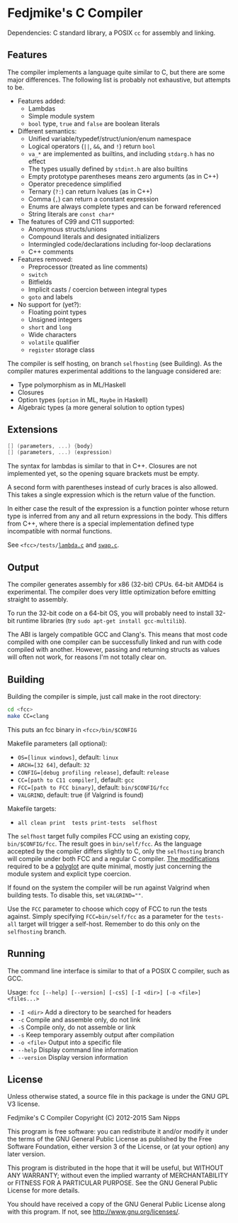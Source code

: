 Fedjmike's C Compiler
=====================

Dependencies: C standard library, a POSIX `cc` for assembly and linking.

Features
--------

The compiler implements a language quite similar to C, but there are some major differences. The following list is probably not exhaustive, but attempts to be.

- Features added:
  - Lambdas
  - Simple module system
  - `bool` type, `true` and `false` are boolean literals
- Different semantics:
  - Unified variable/typedef/struct/union/enum namespace
  - Logical operators (`||`, `&&`, and `!`) return `bool`
  - `va_*` are implemented as builtins, and including `stdarg.h` has no effect
  - The types usually defined by `stdint.h` are also builtins
  - Empty prototype parentheses means zero arguments (as in C++)
  - Operator precedence simplified
  - Ternary (`?:`) can return lvalues (as in C++)
  - Comma (`,`) can return a constant expression
  - Enums are always complete types and can be forward referenced
  - String literals are `const char*`
- The features of C99 and C11 supported:
  - Anonymous structs/unions
  - Compound literals and designated initializers
  - Intermingled code/declarations including for-loop declarations
  - C++ comments
- Features removed:
  - Preprocessor (treated as line comments)
  - `switch`
  - Bitfields
  - Implicit casts / coercion between integral types
  - `goto` and labels
- No support for (yet?):
  - Floating point types
  - Unsigned integers
  - `short` and `long`
  - Wide characters
  - `volatile` qualifier
  - `register` storage class

The compiler is self hosting, on branch `selfhosting` (see Building). As the compiler matures experimental additions to the language considered are:

- Type polymorphism as in ML/Haskell
- Closures
- Option types (`option` in ML, `Maybe` in Haskell)
- Algebraic types (a more general solution to option types)

Extensions
----------

```c
[] (parameters, ...) {body}
[] (parameters, ...) (expression)
```

The syntax for lambdas is similar to that in C++. Closures are not implemented yet, so the opening square brackets must be empty.

A second form with parentheses instead of curly braces is also allowed. This takes a single expression which is the return value of the function.

In either case the result of the expression is a function pointer whose return type is inferred from any and all return expressions in the body. This differs from C++, where there is a special implementation defined type incompatible with normal functions.

See `<fcc>/tests/`[`lambda.c`](/tests/lambda.c) and [`swap.c`](/tests/swap.c).

Output
------

The compiler generates assembly for x86 (32-bit) CPUs. 64-bit AMD64 is experimental. The compiler does very little optimization before emitting straight to assembly.

To run the 32-bit code on a 64-bit OS, you will probably need to install 32-bit runtime libraries (try `sudo apt-get install gcc-multilib`).

The ABI is largely compatible GCC and Clang's. This means that most code compiled with one compiler can be successfully linked and run with code compiled with another. However, passing and returning structs as values will often not work, for reasons I'm not totally clear on.

Building
--------

Building the compiler is simple, just call make in the root directory:

```bash
cd <fcc>
make CC=clang
```

This puts an fcc binary in `<fcc>/bin/$CONFIG`

Makefile parameters (all optional):
- `OS=[linux windows]`, default: `linux`
- `ARCH=[32 64]`, default: `32`
- `CONFIG=[debug profiling release]`, default: `release`
- `CC=[path to C11 compiler]`, default: `gcc`
- `FCC=[path to FCC binary]`, default: `bin/$CONFIG/fcc`
- `VALGRIND`, default: true (if Valgrind is found)

Makefile targets:
- `all clean print  tests print-tests  selfhost`

The `selfhost` target fully compiles FCC using an existing copy, `bin/$CONFIG/fcc`. The result goes in `bin/self/fcc`. As the language accepted by the compiler differs slightly to C, only the `selfhosting` branch will compile under both FCC and a regular C compiler. [The modifications](https:/github.com/Fedjmike/fcc/compare/selfhosting) required to be a [polyglot](http:/en.wikipedia.org/wiki/Polyglot_(computing)) are quite minimal, mostly just concerning the module system and explicit type coercion.

If found on the system the compiler will be run against Valgrind when building tests. To disable this, set `VALGRIND=""`.

Use the `FCC` parameter to choose which copy of FCC to run the tests against. Simply specifying `FCC=bin/self/fcc` as a parameter for the `tests-all` target will trigger a self-host. Remember to do this only on the `selfhosting` branch.

Running
-------

The command line interface is similar to that of a POSIX C compiler, such as GCC.

Usage: `fcc [--help] [--version] [-csS] [-I <dir>] [-o <file>] <files...>`
- `-I <dir>`   Add a directory to be searched for headers
- `-c`         Compile and assemble only, do not link
- `-S`         Compile only, do not assemble or link
- `-s`         Keep temporary assembly output after compilation
- `-o <file>`  Output into a specific file
- `--help`     Display command line information
- `--version`  Display version information

License
-------

Unless otherwise stated, a source file in this package is under the GNU GPL V3 license.

Fedjmike's C Compiler Copyright (C) 2012-2015 Sam Nipps

This program is free software: you can redistribute it and/or modify it under the terms of the GNU General Public License as published by the Free Software Foundation, either version 3 of the License, or (at your option) any later version.

This program is distributed in the hope that it will be useful, but WITHOUT ANY WARRANTY; without even the implied warranty of MERCHANTABILITY or FITNESS FOR A PARTICULAR PURPOSE. See the GNU General Public License for more details. 

You should have received a copy of the GNU General Public License along with this program. If not, see http://www.gnu.org/licenses/.

